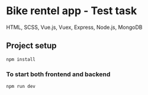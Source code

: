 # Bike rentel app - Test task
HTML, SCSS, Vue.js, Vuex, Express, Node.js, MongoDB

## Project setup
```
npm install
```

### To start both frontend and backend
```
npm run dev
```

